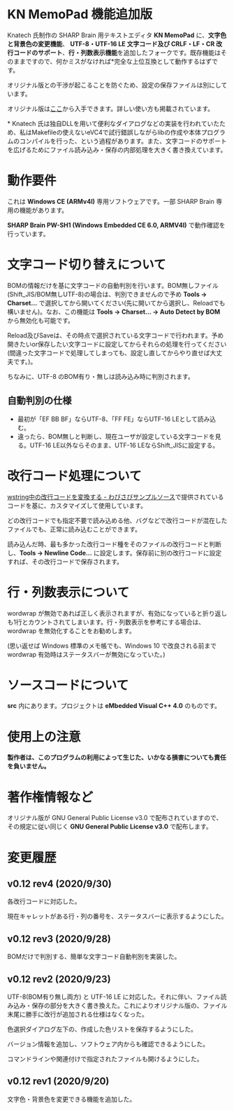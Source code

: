 # KN MemoPad 機能追加版
Knatech 氏制作の SHARP Brain 用テキストエディタ **KN MemoPad** に、**文字色と背景色の変更機能**、 **UTF-8・UTF-16 LE 文字コード及び CRLF・LF・CR 改行コードのサポート**、**行・列数表示機能**を追加したフォークです。既存機能はそのままですので、何かミスがなければ\*完全な上位互換として動作するはずです。

オリジナル版との干渉が起こることを防ぐため、設定の保存ファイルは別にしています。

オリジナル版は[ここ](https://bitbucket.org/knatech/brain-tools/src/master/)から入手できます。詳しい使い方も掲載されています。

\* Knatech 氏は独自DLLを用いて便利なダイアログなどの実装を行われていたため、私はMakefileの使えないeVC4で試行錯誤しながらlibの作成や本体プログラムのコンパイルを行った、という過程があります。また、文字コードのサポートを広げるためにファイル読み込み・保存の内部処理を大きく書き換えています。

# 動作要件
これは **Windows CE (ARMv4I)** 専用ソフトウェアです。一部 SHARP Brain 専用の機能があります。

**SHARP Brain PW-SH1 (Windows Embedded CE 6.0, ARMV4I)** で動作確認を行っています。

# 文字コード切り替えについて
BOMの情報だけを基に文字コードの自動判別を行います。BOM無しファイル(Shift_JIS/BOM無しUTF-8)の場合は、判別できませんので予め **Tools -> Charset...** で選択してから開いてください(先に開いてから選択し、Reloadでも構いません)。なお、この機能は **Tools -> Charset... -> Auto Detect by BOM** から無効化も可能です。

Reload及びSaveは、その時点で選択されている文字コードで行われます。予め開きたいor保存したい文字コードに設定してからそれらの処理を行ってください(間違った文字コードで処理してしまっても、設定し直してからやり直せば大丈夫です。)。

ちなみに、UTF-8 のBOM有り・無しは読み込み時に判別されます。

## 自動判別の仕様
- 最初が「EF BB BF」ならUTF-8、「FF FE」ならUTF-16 LEとして読み込む。
- 違ったら、BOM無しと判断し、現在ユーザが設定している文字コードを見る。UTF-16 LE以外ならそのまま、UTF-16 LEならShift_JISに設定する。

# 改行コード処理について
[wstring中の改行コードを変換する - わびさびサンプルソース](https://www.wabiapp.com/WabiSampleSource/windows/convert_crlf_w.html)で提供されているコードを基に、カスタマイズして使用しています。

どの改行コードでも指定不要で読み込める他、バグなどで改行コードが混在したファイルでも、正常に読み込むことができます。

読み込んだ時、最も多かった改行コード種をそのファイルの改行コードと判断し、**Tools -> Newline Code...** に設定します。保存前に別の改行コードに設定すれば、その改行コードで保存されます。

# 行・列数表示について
wordwrap が無効であれば正しく表示されますが、有効になっていると折り返しも1行とカウントされてしまいます。行・列数表示を参考にする場合は、 wordwrap を無効化することをお勧めします。

(思い返せば Windows 標準のメモ帳でも、Windows 10 で改良される前まで wordwrap 有効時はステータスバーが無効になっていた。)

# ソースコードについて
**src** 内にあります。プロジェクトは **eMbedded Visual C++ 4.0** のものです。

# 使用上の注意
**製作者は、このプログラムの利用によって生じた、いかなる損害についても責任を負いません。**

# 著作権情報など
オリジナル版が GNU General Public License v3.0 で配布されていますので、その規定に従い同じく **GNU General Public License v3.0** で配布します。

# 変更履歴
## v0.12 rev4 (2020/9/30)
各改行コードに対応した。

現在キャレットがある行・列の番号を、ステータスバーに表示するようにした。

## v0.12 rev3 (2020/9/28)
BOMだけで判別する、簡単な文字コード自動判別を実装した。

## v0.12 rev2 (2020/9/23)
UTF-8(BOM有り無し両方) と UTF-16 LE に対応した。それに伴い、ファイル読み込み・保存の部分を大きく書き換えた。これによりオリジナル版の、ファイル末尾に勝手に改行が追加される仕様はなくなった。

色選択ダイアログ左下の、作成した色リストを保存するようにした。

バージョン情報を追加し、ソフトウェア内からも確認できるようにした。

コマンドラインや関連付けで指定されたファイルも開けるようにした。

## v0.12 rev1 (2020/9/20)
文字色・背景色を変更できる機能を追加した。